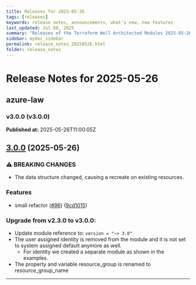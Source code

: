 ```yaml
---
title: Releases for 2025-05-26
tags: [releases]
keywords: release notes, announcements, what's new, new features
last_updated: Jul 08, 2025
summary: "Releases of the Terraform Well Architected Modules 2025-05-26"
sidebar: mydoc_sidebar
permalink: release_notes_20250526.html
folder: release_notes
---
```


# Release Notes for 2025-05-26

## azure-law
### v3.0.0 (v3.0.0)
**Published at:** 2025-05-26T11:00:05Z

## [3.0.0](https://github.com/CloudNationHQ/terraform-azure-law/compare/v2.3.0...v3.0.0) (2025-05-26)


### ⚠ BREAKING CHANGES

* The data structure changed, causing a recreate on existing resources.

### Features

* small refactor ([#96](https://github.com/CloudNationHQ/terraform-azure-law/issues/96)) ([9cd1015](https://github.com/CloudNationHQ/terraform-azure-law/commit/9cd1015ec7d8d72d386882dca053136a12552736))

### Upgrade from v2.3.0 to v3.0.0:

- Update module reference to: `version = "~> 3.0"`
- The user assigned identity is removed from the module and it is not set to system assigned default anymore as well.
  - For identity we created a separate module as shown in the examples.
- The property and variable resource_group is renamed to resource_group_name

---

